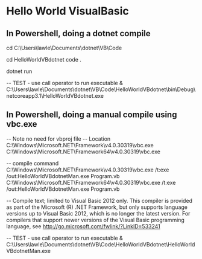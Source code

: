 
# Hello World VisualBasic 

## In Powershell, doing a dotnet compile 
cd C:\Users\lawle\Documents\dotnet\VB\Code

cd HelloWorldVBdotnet
code . 

dotnet run

-- TEST - use call operator to run executable 
& C:\Users\lawle\Documents\dotnet\VB\Code\HelloWorldVBdotnet\bin\Debug\netcoreapp3.1\HelloWorldVBdotnet.exe 


## In Powershell, doing a manual compile using vbc.exe 
-- Note no need for vbproj file 
-- Location 
C:\Windows\Microsoft.NET\Framework\v4.0.30319\vbc.exe 
C:\Windows\Microsoft.NET\Framework64\v4.0.30319\vbc.exe 

-- compile command 
C:\Windows\Microsoft.NET\Framework\v4.0.30319\vbc.exe /t:exe /out:HelloWorldVBdotnetMan.exe Program.vb 
C:\Windows\Microsoft.NET\Framework64\v4.0.30319\vbc.exe /t:exe /out:HelloWorldVBdotnetMan.exe Program.vb 

-- Compile text; limited to Visual Basic 2012 only. 
This compiler is provided as part of the Microsoft (R) .NET Framework, but only supports language versions up to Visual Basic 2012, which is no longer the latest version. For compilers that support newer versions of the Visual Basic programming language, see http://go.microsoft.com/fwlink/?LinkID=533241

-- TEST - use call operator to run executable 
& C:\Users\lawle\Documents\dotnet\VB\Code\HelloWorldVBdotnet\HelloWorldVBdotnetMan.exe


